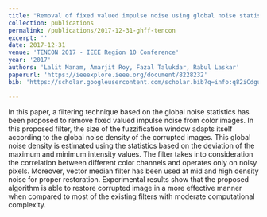 ```yaml
---
title: "Removal of fixed valued impulse noise using global noise statistics based adaptive histogram fuzzy filter"
collection: publications
permalink: /publications/2017-12-31-ghff-tencon
excerpt: ''
date: 2017-12-31
venue: 'TENCON 2017 - IEEE Region 10 Conference'
year: '2017'
authors: 'Lalit Manam, Amarjit Roy, Fazal Talukdar, Rabul Laskar'
paperurl: 'https://ieeexplore.ieee.org/document/8228232'
bib: 'https://scholar.googleusercontent.com/scholar.bib?q=info:q82iCdguLukJ:scholar.google.com/&output=citation&scisdr=ClG-4mYUEJvRycArrn8:AFWwaeYAAAAAZWsttn83xh9RU3a-a1nHyxiMHgU&scisig=AFWwaeYAAAAAZWsttjbrVU3RMGWwPHTtWx9KduQ&scisf=4&ct=citation&cd=-1&hl=en'

---
```

<!-- poster: 'https://dbp1994.github.io/publications/files/ICASSP_ALS_2018_poster.pdf' -->
<!--  -->
<!-- code: 'https://github.com/RaghavSomani/CMTRF' -->

In this paper, a filtering technique based on the global noise statistics has been proposed to remove fixed valued impulse noise from color images. In this proposed filter, the size of the fuzzification window adapts itself according to the global noise density of the corrupted images. This global noise density is estimated using the statistics based on the deviation of the maximum and minimum intensity values. The filter takes into consideration the correlation between different color channels and operates only on noisy pixels. Moreover, vector median filter has been used at mid and high density noise for proper restoration. Experimental results show that the proposed algorithm is able to restore corrupted image in a more effective manner when compared to most of the existing filters with moderate computational complexity.

<!--
The paper has been accepted at [ICASSP 2018](https://ieeexplore.ieee.org/document/8461836){:target="_blank"}.

Abstract:

Relevant links:
1. [Paper](https://ieeexplore.ieee.org/document/8461836){:target="_blank"}
2. [Poster](https://dbp1994.github.io/publications/files/ICASSP_ALS_2018_poster.pdf){:target="_blank"}


<iframe width="560" height="315" src="https://www.youtube.com/embed/KyHUan_7YnQ" frameborder="0" allow="accelerometer; autoplay; encrypted-media; gyroscope; picture-in-picture" allowfullscreen></iframe>
<figcaption>Oral presentation at WSDM'19</figcaption> -->
